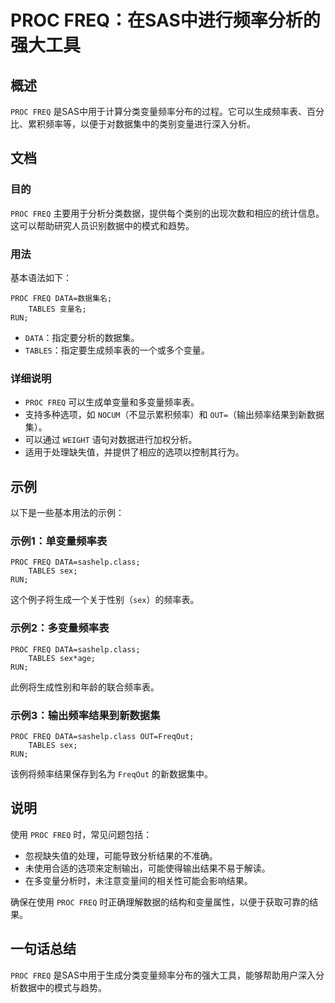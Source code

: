 <!--
Meta Description: # PROC FREQ：在SAS中进行频率分析的强大工具 ## 概述 `PROC FREQ` 是SAS中用于计算分类变量频率分布的过程。它可以生成频率表、百分比、累积频率等，以便于对数据集中的类别变量进行深入分析。 ## 文档 ### 目的 `PROC FREQ` 主要用于分析分类数据，提供每个类别...
Meta Keywords: proc, freq, data, tables, sas
-->

# PROC FREQ：在SAS中进行频率分析的强大工具

## 概述
`PROC FREQ` 是SAS中用于计算分类变量频率分布的过程。它可以生成频率表、百分比、累积频率等，以便于对数据集中的类别变量进行深入分析。

## 文档
### 目的
`PROC FREQ` 主要用于分析分类数据，提供每个类别的出现次数和相应的统计信息。这可以帮助研究人员识别数据中的模式和趋势。

### 用法
基本语法如下：
```sas
PROC FREQ DATA=数据集名;
    TABLES 变量名;
RUN;
```

- `DATA`：指定要分析的数据集。
- `TABLES`：指定要生成频率表的一个或多个变量。

### 详细说明
- `PROC FREQ` 可以生成单变量和多变量频率表。
- 支持多种选项，如 `NOCUM`（不显示累积频率）和 `OUT=`（输出频率结果到新数据集）。
- 可以通过 `WEIGHT` 语句对数据进行加权分析。
- 适用于处理缺失值，并提供了相应的选项以控制其行为。

## 示例
以下是一些基本用法的示例：

### 示例1：单变量频率表
```sas
PROC FREQ DATA=sashelp.class;
    TABLES sex;
RUN;
```
这个例子将生成一个关于性别（`sex`）的频率表。

### 示例2：多变量频率表
```sas
PROC FREQ DATA=sashelp.class;
    TABLES sex*age;
RUN;
```
此例将生成性别和年龄的联合频率表。

### 示例3：输出频率结果到新数据集
```sas
PROC FREQ DATA=sashelp.class OUT=FreqOut;
    TABLES sex;
RUN;
```
该例将频率结果保存到名为 `FreqOut` 的新数据集中。

## 说明
使用 `PROC FREQ` 时，常见问题包括：
- 忽视缺失值的处理，可能导致分析结果的不准确。
- 未使用合适的选项来定制输出，可能使得输出结果不易于解读。
- 在多变量分析时，未注意变量间的相关性可能会影响结果。

确保在使用 `PROC FREQ` 时正确理解数据的结构和变量属性，以便于获取可靠的结果。

## 一句话总结
`PROC FREQ` 是SAS中用于生成分类变量频率分布的强大工具，能够帮助用户深入分析数据中的模式与趋势。